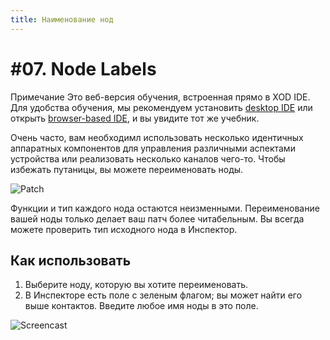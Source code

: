 ```yaml
---
title: Наименование нод
---
```


# #07. Node Labels

<div class="ui segment note">
<span class="ui ribbon label">Примечание</span>
Это веб-версия обучения, встроенная прямо в XOD IDE.
Для удобства обучения, мы рекомендуем установить
<a href="/downloads/">desktop IDE</a> или открыть
<a href="/ide/">browser-based IDE</a>, и вы увидите тот же учебник.
</div>

Очень часто, вам необходимл использовать несколько идентичных 
аппаратных компонентов для управления различными аспектами 
устройства или реализовать несколько каналов чего-то.
Чтобы избежать путаницы, вы можете переименовать ноды.

![Patch](./patch.png)

Функции и тип каждого нода остаются неизменными. 
Переименование вашей ноды только делает ваш патч более читабельным. 
Вы всегда можете проверить тип исходного нода в Инспектор.

## Как использовать

1. Выберите ноду, которую вы хотите переименовать.
2. В Инспекторе есть поле с зеленым флагом; вы может найти его 
выше контактов. Введите любое имя ноды в это поле.

![Screencast](./screencast.gif)

